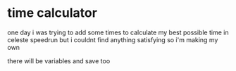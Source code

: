 # time calculator

one day i was trying to add some times to calculate my best possible time in celeste speedrun but i couldnt find anything satisfying so i'm making my own

there will be variables and save too
